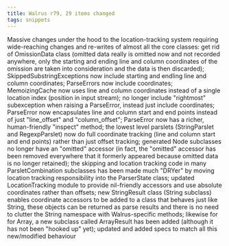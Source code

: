 ```yaml
---
title: Walrus r79, 29 items changed
tags: snippets
---
```


Massive changes under the hood to the location-tracking system requiring wide-reaching changes and re-writes of almost all the core classes: get rid of OmissionData class (omitted data really is omitted now and not recorded anywhere, only the starting and ending line and column coordinates of the omission are taken into consideration and the data is then discarded); SkippedSubstringExceptions now include starting and endling line and column coordinates; ParseErrors now include coordinates; MemoizingCache now uses line and column coordinates instead of a single location index (position in input stream); no longer include "rightmost" subexception when raising a ParseError, instead just include coordinates; ParseError now encapsulates line and column start and end points instead of just "line\_offset" and "column\_offset"; ParseError now has a richer, human-friendly "inspect" method; the lowest level parslets (StringParslet and RegexpParslet) now do full coordinate tracking (line and column start and end points) rather than just offset tracking; generated Node subclasses no longer have an "omitted" accessor (in fact, the "omitted" accessor has been removed everywhere that it formerly appeared because omitted data is no longer retained); the skipping and location tracking code in many ParsletCombination subclasses has been made much "DRYer" by moving location tracking responsibility into the ParserState class; updated LocationTracking module to provide nil-friendly accessors and use absolute coordinates rather than offsets; new StringResult class (String subclass) enables coordinate accessors to be added to a class that behaves just like String, these objects can be returned as parse results and there is no need to clutter the String namespace with Walrus-specific methods; likewise for for Array, a new subclass called ArrayResult has been added (although it has not been "hooked up" yet); updated and added specs to match all this new/modified behaviour

